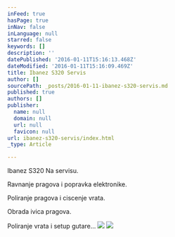 ```yaml
---
inFeed: true
hasPage: true
inNav: false
inLanguage: null
starred: false
keywords: []
description: ''
datePublished: '2016-01-11T15:16:13.468Z'
dateModified: '2016-01-11T15:16:09.469Z'
title: Ibanez S320 Servis
author: []
sourcePath: _posts/2016-01-11-ibanez-s320-servis.md
published: true
authors: []
publisher:
  name: null
  domain: null
  url: null
  favicon: null
url: ibanez-s320-servis/index.html
_type: Article

---
```

Ibanez S320 Na servisu.

Ravnanje pragova i popravka elektronike.

Poliranje pragova i ciscenje vrata.

Obrada ivica pragova.

Poliranje vrata i setup gutare...
![](https://the-grid-user-content.s3-us-west-2.amazonaws.com/a03f849b-470e-4435-be18-4d9c9587ca3e.JPG)
![](https://the-grid-user-content.s3-us-west-2.amazonaws.com/88d81884-a958-4615-b088-fc50ac9055a6.JPG)